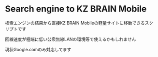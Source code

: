 # Search engine to KZ BRAIN Mobile

検索エンジンの結果から直接KZ BRAIN Mobileの軽量サイトに移動できるスクリプトです

回線速度が極端に低い公衆無線LANの環境等で使えるかもしれません

現状Google.comのみ対応してます
